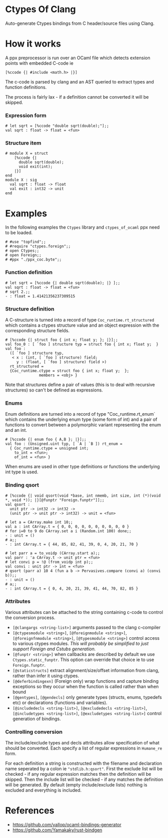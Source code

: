 # Ctypes Of Clang

Auto-generate Ctypes bindings from C header/source files using
Clang.

# How it works

A ppx preprocessor is run over an OCaml file which detects 
extension points with embedded C-code ie

```
[%ccode {| #include <math.h> |}]
```

The c-code is parsed by clang and an AST queried to extract 
types and function definitions.

The process is fairly lax - if a definition cannot be converted it will 
be skipped.

### Expression form

```
# let sqrt = [%ccode "double sqrt(double);"];;
val sqrt : float -> float = <fun>
```

### Structure item

```
# module X = struct
    [%ccode {|
      double sqrt(double);
      void exit(int);
    |}]
end
module X : sig 
  val sqrt : float -> float 
  val exit : int32 -> unit 
end
```

# Examples

In the following examples the `Ctypes` library and `ctypes_of_ocaml`
ppx need to be loaded.

```
# #use "topfind";;
# #require "ctypes.foreign";;
# open Ctypes;;	
# open Foreign;;
# #ppx "./ppx_coc.byte";;
```

### Function definition

```
# let sqrt = [%ccode {| double sqrt(double); |} ];;
val sqrt : float -> float = <fun>
# sqrt 2.;;
- : float = 1.41421356237309515
```

### Structure definition

A C-structure is turned into a record of type `Coc_runtime.rt_structured`
which contains a ctypes structure value and an object expression with 
the corresponding structure fields.

```
# [%ccode {| struct foo { int x; float y; }; |}];;
val foo_0 : [ `foo ] structure typ = struct foo { int x; float y;  }
val foo : 
  ([ `foo ] structure typ,
   < x : (int, [ `foo ] structure) field;
     y : (float, [ `foo ] structure) field >)
  rt_structured =
  {Coc_runtime.ctype = struct foo { int x; float y;  }; 
               members = <obj> }
```

Note that structures define a pair of values (this is to deal with recursive
structures) so can't be defined as expressions.

### Enums

Enum definitions are turned into a record of type "Coc_runtime.rt_enum` which
contains the underlying enum type (some form of int) and a pair of functions
to convert between a polymorphic variant representing the enum and an int.

```
# [%ccode {| enum foo { A,B }; |}];;
val foo : (Unsigned.uint typ, [ `A | `B ]) rt_enum =
  { Coc_runtime.ctype = unsigned int; 
    to_int = <fun>; 
    of_int = <fun> }
```

When enums are used in other type definitions or functions the underlying
int type is used.

### Binding qsort

```
# [%ccode {| void qsort(void *base, int nmemb, int size, int (*)(void *, void *)); |}[@funptr "Foreign.funptr"]];;
val qsort :
  unit ptr -> int32 -> int32 ->
  (unit ptr -> unit ptr -> int32) -> unit = <fun>

# let a = CArray.make int 10;;
val a : int CArray.t = { 0, 0, 0, 0, 0, 0, 0, 0, 0, 0 }
# for i=0 to 9 do CArray.set a i (Random.int 100) done;;
- : unit = ()
# a;;
- : int CArray.t = { 44, 85, 82, 41, 39, 0, 4, 20, 21, 70 }

# let parr a = to_voidp (CArray.start a);;
val parr : 'a CArray.t -> unit ptr = <fun>
# let convi p = !@ (from_voidp int p);; 
val convi : unit ptr -> int = <fun>
# qsort (parr a) 10 4 (fun a b -> Pervasives.compare (convi a) (convi b));;
- : unit = ()
# a;;
- : int CArray.t = { 0, 4, 20, 21, 39, 41, 44, 70, 82, 85 }
```

### Attributes

Various attributes can be attached to the string containing c-code to control
the conversion process.

* `[@clangargs <string-list>]` arguments passed to the clang c-compiler
* `[@ctypesmodule <string>]`, `[@foreignmodule <string>]`, `[@foreignfnmodule <string>]`, `[@typesmodule <string>]` control access to various ctypes modules.  _This will probably be simplified to just support Foreign and Cstubs generation._
* `[@funptr <string>]` when callbacks are described by default we use `Ctypes.static_funptr`.  This option can override that choice ie to use `Foreign.funptr`.
* `[@staticstructs]` extract alignment/size/offset information from clang, rather than infer it using ctypes.
* `[@deferbindingexn]` (Foreign only) wrap functions and capture binding exceptions so they occur when the function is called rather than when bound
* `[@gentypes]`, `[@gendecls]` only generate types (structs, enums, typedefs etc) or declarations (functions and variables).
* `[@includedecls <string-list>]`, `[@excludedecls <string-list>]`, `[@includetypes <string-list>]`, `[@excludetypes <string-list>]` control generation of bindings.

### Controlling conversion

The include/exclude types and decls attributes allow specification of what should be
converted.  Each specify a list of regular expressions in `Humane_re` form.

For each definition a string is constructed with the filename and declaration 
name seperated by a colon ie `"stdlib.h:qsort"`.  First the exclude list will 
be checked - if any regular expression matches then the definition will be 
skipped.  Then the include list will be checked - if any matches the definition 
will be generated.  By default (empty include/exclude lists) nothing is excluded 
and everything is included.

# References

- https://github.com/yallop/ocaml-bindings-generator
- https://github.com/Yamakaky/rust-bindgen


